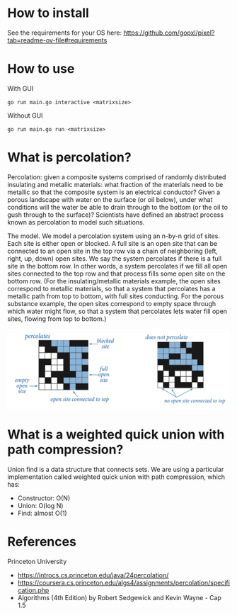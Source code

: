 # How to install

See the requirements for your OS here: https://github.com/gopxl/pixel?tab=readme-ov-file#requirements

# How to use

With GUI
```
go run main.go interactive <matrixsize>
```

Without GUI
```
go run main.go run <matrixsize>
```

# What is percolation?

Percolation: given a composite systems comprised of randomly distributed insulating and metallic materials: what fraction of the materials need to be metallic so that the composite system is an electrical conductor? Given a porous landscape with water on the surface (or oil below), under what conditions will the water be able to drain through to the bottom (or the oil to gush through to the surface)? Scientists have defined an abstract process known as percolation to model such situations.

The model. We model a percolation system using an n-by-n grid of sites. Each site is either open or blocked. A full site is an open site that can be connected to an open site in the top row via a chain of neighboring (left, right, up, down) open sites. We say the system percolates if there is a full site in the bottom row. In other words, a system percolates if we fill all open sites connected to the top row and that process fills some open site on the bottom row. (For the insulating/metallic materials example, the open sites correspond to metallic materials, so that a system that percolates has a metallic path from top to bottom, with full sites conducting. For the porous substance example, the open sites correspond to empty space through which water might flow, so that a system that percolates lets water fill open sites, flowing from top to bottom.)

<p align="center">
  <img src="./docs/percolation-example.png" />
</p>


# What is a weighted quick union with path compression?

Union find is a data structure that connects sets. We are using a particular implementation called weighted quick union with path compression, which has:

* Constructor: O(N)
* Union: O(log N)
* Find: almost O(1)

# References

Princeton University
* https://introcs.cs.princeton.edu/java/24percolation/
* https://coursera.cs.princeton.edu/algs4/assignments/percolation/specification.php
* Algorithms (4th Edition) by Robert Sedgewick and Kevin Wayne - Cap 1.5


